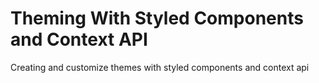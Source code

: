 # Theming With Styled Components and Context API
Creating and customize themes with styled components and context api
